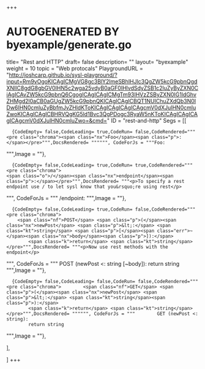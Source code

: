 +++
# AUTOGENERATED BY byexample/generate.go
title= "Rest and HTTP"
draft= false
description= ""
layout= "byexample"
weight = 10
topic = "Web protocals"
PlaygroundURL = "http://joshcarp.github.io/sysl-playground/?input=Rm9vOgoKICAgICMgVG8gc3BlY2lmeSBhIHJlc3QgZW5kcG9pbnQgdXNlIC8gdG8gbGV0IHN5c2wga25vdyB0aGF0IHlvdSdyZSB1c2luZyByZXN0CiAgICAvZW5kcG9pbnQ6CgogICAgICAgICMgTm93IHVzZSByZXN0IG1ldGhvZHMgd2l0aCB0aGUgZW5kcG9pbnQKICAgICAgICBQT1NUIChuZXdQb3N0IDw6IHN0cmluZyBbfmJvZHldKToKICAgICAgICAgICAgcmV0dXJuIHN0cmluZwoKICAgICAgICBHRVQgKG5ld1Bvc3QgPDogc3RyaW5nKToKICAgICAgICAgICAgcmV0dXJuIHN0cmluZwo=&cmd="
ID = "rest-and-http"
Segs = [[
  
      {CodeEmpty= false,CodeLeading= true,CodeRun= false,CodeRendered="""<pre class="chroma"><span class="nx">Foo</span><span class="p">:</span></pre>""",DocsRendered= """""", CodeForJs = """Foo:
""",Image = ""},

      {CodeEmpty= false,CodeLeading= true,CodeRun= true,CodeRendered="""<pre class="chroma">
    <span class="o">/</span><span class="nx">endpoint</span><span class="p">:</span></pre>""",DocsRendered= """<p>To specify a rest endpoint use / to let sysl know that you&rsquo;re using rest</p>
""", CodeForJs = """    /endpoint:
""",Image = ""},

      {CodeEmpty= false,CodeLeading= true,CodeRun= false,CodeRendered="""<pre class="chroma">
        <span class="nf">POST</span> <span class="p">(</span><span class="nx">newPost</span> <span class="p">&lt;:</span> <span class="kt">string</span> <span class="p">[</span><span class="err">~</span><span class="nx">body</span><span class="p">]):</span>
            <span class="k">return</span> <span class="kt">string</span></pre>""",DocsRendered= """<p>Now use rest methods with the endpoint</p>
""", CodeForJs = """        POST (newPost <: string [~body]):
            return string
""",Image = ""},

      {CodeEmpty= false,CodeLeading= false,CodeRun= false,CodeRendered="""<pre class="chroma">        <span class="nf">GET</span> <span class="p">(</span><span class="nx">newPost</span> <span class="p">&lt;:</span> <span class="kt">string</span><span class="p">):</span>
            <span class="k">return</span> <span class="kt">string</span></pre>""",DocsRendered= """""", CodeForJs = """        GET (newPost <: string):
            return string
""",Image = ""},


],

]
+++


